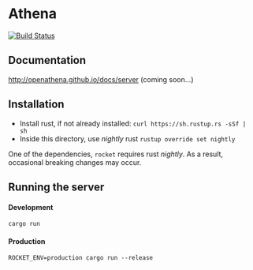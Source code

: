Athena
====
[![Build Status](https://travis-ci.org/openathena/server.svg?branch=master)](https://travis-ci.org/openathena/server)
## Documentation

http://openathena.github.io/docs/server (coming soon...)

## Installation
 - Install rust, if not already installed: `curl https://sh.rustup.rs -sSf | sh`
 - Inside this directory, use _nightly_ rust `rustup override set nightly`
 
 One of the dependencies, `rocket` requires rust _nightly_. As a result, occasional breaking changes may occur.
 
## Running the server

#### Development
`cargo run`

#### Production
`ROCKET_ENV=production cargo run --release`